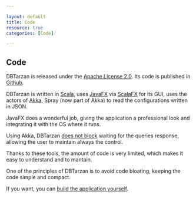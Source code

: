 ```yaml
---

layout: default
title: Code
resource: true
categories: [Code]

---
```


## Code

DBTarzan is released under the [Apache License 2.0](https://github.com/aferrandi/dbtarzan/blob/master/LICENSE).
Its code is published in [Github](https://github.com/aferrandi/dbtarzan).

DBTarzan is written in [Scala](https://www.scala-lang.org/), uses [JavaFX](https://docs.oracle.com/javase/8/javafx/get-started-tutorial/jfx-overview.htm) via [ScalaFX](http://www.scalafx.org/) for its GUI, uses the actors of [Akka](http://akka.io/), Spray (now part of Akka) to read the configurations written in JSON. 

JavaFX does a wonderful job, giving the application a professional look and integrating it with the OS where it runs.

Using Akka, DBTarzan [does not block](Internal-Structure) waiting for the queries response, allowing the user to maintain always the control.

Thanks to these tools, the amount of code is very limited, which makes it easy to understand and to mantain.

One of the principles of DBTarzan is to avoid code bloating, keeping the code simple and compact.

If you want, you can [build the application yourself](Building).